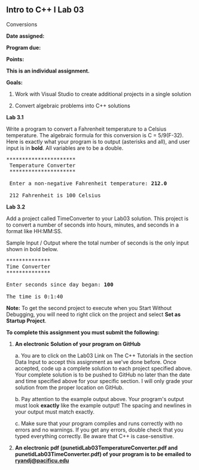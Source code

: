 ## Intro to C++ I Lab 03

Conversions

**Date assigned:** 

**Program due:**

**Points:** 

**This is an individual assignment.**

**Goals:**

1.  Work with Visual Studio to create additional projects in a single solution

2.  Convert algebraic problems into C++ solutions

**Lab 3.1**

Write a program to convert a Fahrenheit temperature to a Celsius temperature. 
The algebraic formula for this conversion is C = 5/9(F-32).
Here is exactly what your program is to output (asterisks and all), and
user input is in **bold**. All variables are to be a double.

<pre>
**********************
 Temperature Converter
 *********************

 Enter a non-negative Fahrenheit temperature: <b>212.0</b>
 
 212 Fahrenheit is 100 Celsius
</pre>

**Lab 3.2**

Add a project called TimeConverter to your Lab03 solution. 
This project is to convert a number of seconds into hours, minutes, 
and seconds in a format like HH:MM:SS.

Sample Input / Output where the total number of seconds is the 
only input shown in bold below.


<pre>
**************
Time Converter  
**************

Enter seconds since day began: <b>100</b>

The time is 0:1:40
</pre>

<b>Note:</b> To get the second project to execute when you Start Without Debugging, you will need to right click on the project and select <b>Set as Startup Project</b>.

**To complete this assignment you must submit the following:**

1.  **An electronic Solution of your program on GitHub**

    a.  You are to click on the Lab03 Link on The C++ Tutorials in the section Data Input to accept this
        assignment as we've done before. Once accepted, code up a
        complete solution to each project specified above. Your
        complete solution is to be pushed to GitHub no later than the
        date and time specified above for your specific section. I will
        only grade your solution from the proper location on GitHub.

    b.  Pay attention to the example output above. Your program's output
        must look **exactly** like the example output! The spacing and
        newlines in your output must match exactly.

    c.  Make sure that your program compiles and runs correctly with no
        errors and no warnings. If you get any errors, double check that
        you typed everything correctly. Be aware that C++ is
        case-sensitive.

2.  **An electronic pdf (punetidLab03TemperatureConverter.pdf and punetidLab03TimeConverter.pdf) of your program is to be emailed to ryandj@pacificu.edu**
